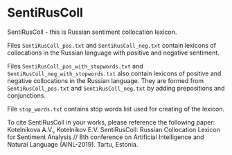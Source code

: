 # SentiRusColl
SentiRusColl - this is Russian sentiment collocation lexicon.

Files `SentiRusColl_pos.txt` and `SentiRusColl_neg.txt` contain lexicons of collocations in the Russian language with positive and negative sentiment.

Files `SentiRusColl_pos_with_stopwords.txt` and `SentiRusColl_neg_with_stopwords.txt` also contain lexicons of positive and negative collocations in the Russian language. They are formed from `SentiRusColl_pos.txt` and `SentiRusColl_neg.txt` by adding prepositions and conjunctions.

File `stop_words.txt` contains stop words list used for creating of the lexicon.

To cite SentiRusColl in your works, please reference the following paper:
Kotelnikova A.V., Kotelnikov E.V. SentiRusColl: Russian Collocation Lexicon for Sentiment Analysis // 8th conference on Artificial Intelligence and Natural Language (AINL-2019). Tartu, Estonia.

